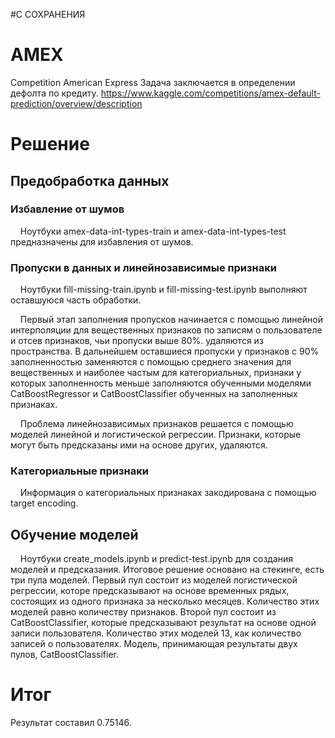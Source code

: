 #С СОХРАНЕНИЯ
# AMEX
Competition American Express
Задача заключается в определении дефолта по кредиту.
https://www.kaggle.com/competitions/amex-default-prediction/overview/description

# Решение
## Предобработка данных
### Избавление от шумов 
&nbsp;&nbsp;&nbsp;&nbsp;Ноутбуки amex-data-int-types-train и amex-data-int-types-test предназначены для избавления от шумов.
  
### Пропуски в данных и линейнозависимые признаки
&nbsp;&nbsp;&nbsp;&nbsp;Ноутбуки fill-missing-train.ipynb и fill-missing-test.ipynb выполняют оставшуюся часть обработки. 

&nbsp;&nbsp;&nbsp;&nbsp;Первый этап заполнения пропусков начинается с помощью линейной интерполяции для вещественных признаков по записям о пользователе и отсев признаков, чьи пропуски выше 80%. удаляются из пространства. В дальнейшем оставшиеся пропуски у признаков с 90% заполненностью заменяются с помощью среднего значения для вещественных и наиболее частым для категориальных, признаки у которых заполненность меньше заполняются обученными моделями CatBoostRegressor и CatBoostClassifier обученных на заполненных признаках.

&nbsp;&nbsp;&nbsp;&nbsp;Проблема линейнозависимых признаков решается с помощью моделей линейной и логистической регрессии. Признаки, которые могут быть предсказаны ими на основе других, удаляются.
### Категориальные признаки
&nbsp;&nbsp;&nbsp;&nbsp;Информация о категориальных признаках закодирована с помощью target encoding.

## Обучение моделей
&nbsp;&nbsp;&nbsp;&nbsp;Ноутбуки create_models.ipynb и predict-test.ipynb для создания моделей и предсказания. 
Итоговое решение основано на стекинге, есть три пула моделей. Первый пул состоит из моделей логистической регрессии, которе предсказывают на основе временных рядых, состоящих из одного признака за несколько месяцев. Kоличество этих моделей равно количеству признаков. Второй пул состоит из CatBoostClassifier, которые предсказывают результат на основе одной записи пользователя. Количество этих моделей 13, как количество записей о пользователях. Модель, принимающая результаты двух пулов, CatBoostClassifier.

# Итог
Результат составил 0.75146.
